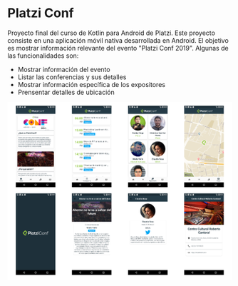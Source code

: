 # Platzi Conf

Proyecto final del curso de Kotlin para Android de Platzi. Este proyecto consiste en una aplicación móvil nativa desarrollada en Android.
El objetivo es mostrar información relevante del evento "Platzi Conf 2019". Algunas de las funcionalidades son:
- Mostrar información del evento
- Listar las conferencias y sus detalles
- Mostrar información específica de los expositores
- Prensentar detalles de ubicación

![alt text](https://github.com/julio-csar/PlatziConf/blob/master/imagen.png)
